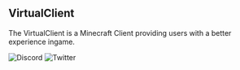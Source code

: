 ## VirtualClient

The VirtualClient is a Minecraft Client providing users with a better experience ingame. 

![Discord](https://img.shields.io/discord/740318903544184963?label=Discord&logo=discord&style=for-the-badge&logoColor=7289DA)
![Twitter](https://img.shields.io/twitter/follow/ClientVirtual?color=1DA1F2&logo=twitter&style=for-the-badge)
